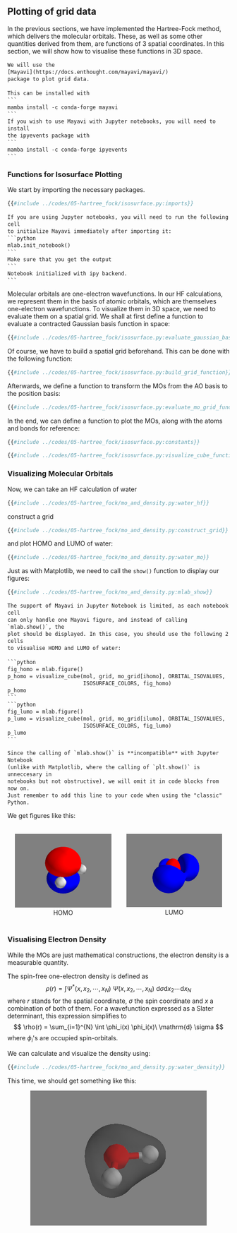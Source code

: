 ## Plotting of grid data

In the previous sections, we have implemented the Hartree-Fock method, which
delivers the molecular orbitals. These, as well as some other quantities 
derived from them, are functions of 3 spatial coordinates. In this section,
we will show how to visualise these functions in 3D space.

~~~admonish note
We will use the 
[Mayavi](https://docs.enthought.com/mayavi/mayavi/)
package to plot grid data.

This can be installed with 
```
mamba install -c conda-forge mayavi
```
If you wish to use Mayavi with Jupyter notebooks, you will need to install 
the ipyevents package with 
```
mamba install -c conda-forge ipyevents
```
~~~

### Functions for Isosurface Plotting

We start by importing the necessary packages.

```python
{{#include ../codes/05-hartree_fock/isosurface.py:imports}}
```
~~~admonish tip
If you are using Jupyter notebooks, you will need to run the following cell
to initialize Mayavi immediately after importing it:
```python
mlab.init_notebook()
```
Make sure that you get the output
```
Notebook initialized with ipy backend.
```
~~~

Molecular orbitals are one-electron wavefunctions. In our HF calculations, 
we represent them in the basis of atomic orbitals, which are themselves 
one-electron wavefunctions. To visualize them in 3D space, we need to 
evaluate them on a spatial grid. We shall at first define a function 
to evaluate a contracted Gaussian basis function in space:
```python
{{#include ../codes/05-hartree_fock/isosurface.py:evaluate_gaussian_basis_function}}
```

Of course, we have to build a spatial grid beforehand. This can be done with 
the following function:
```python
{{#include ../codes/05-hartree_fock/isosurface.py:build_grid_function}}
```

Afterwards, we define a function to transform the MOs from the AO basis 
to the position basis:
```python
{{#include ../codes/05-hartree_fock/isosurface.py:evaluate_mo_grid_function}}
```

In the end, we can define a function to plot the MOs, along with the 
atoms and bonds for reference:
```python
{{#include ../codes/05-hartree_fock/isosurface.py:constants}}
```
```python
{{#include ../codes/05-hartree_fock/isosurface.py:visualize_cube_function}}
```

### Visualizing Molecular Orbitals
Now, we can take an HF calculation of water
```python
{{#include ../codes/05-hartree_fock/mo_and_density.py:water_hf}}
```
construct a grid
```python
{{#include ../codes/05-hartree_fock/mo_and_density.py:construct_grid}}
```
and plot HOMO and LUMO of water:
```python
{{#include ../codes/05-hartree_fock/mo_and_density.py:water_mo}}
```
Just as with Matplotlib, we need to call the `show()` function to display
our figures:
```python
{{#include ../codes/05-hartree_fock/mo_and_density.py:mlab_show}}
```

~~~admonish tip
The support of Mayavi in Jupyter Notebook is limited, as each notebook cell
can only handle one Mayavi figure, and instead of calling `mlab.show()`, the
plot should be displayed. In this case, you should use the following 2 cells
to visualise HOMO and LUMO of water:

```python
fig_homo = mlab.figure()
p_homo = visualize_cube(mol, grid, mo_grid[ihomo], ORBITAL_ISOVALUES, 
                        ISOSURFACE_COLORS, fig_homo)
p_homo
```
```python
fig_lumo = mlab.figure()
p_lumo = visualize_cube(mol, grid, mo_grid[ilumo], ORBITAL_ISOVALUES, 
                        ISOSURFACE_COLORS, fig_lumo)
p_lumo
```
~~~

~~~admonish note
Since the calling of `mlab.show()` is **incompatible** with Jupyter Notebook 
(unlike with Matplotlib, where the calling of `plt.show()` is unneccesary in 
notebooks but not obstructive), we will omit it in code blocks from now on. 
Just remember to add this line to your code when using the "classic" Python.
~~~

We get figures like this:

<div class="row">
  <div class="column">
    <p style="text-align:center">
      <img src="../assets/figures/05-hartree_fock/water_homo.png" alt="water HOMO" style="width:90%">
      HOMO
    </p>
  </div>
  <div class="column">
    <p style="text-align:center">
      <img src="../assets/figures/05-hartree_fock/water_lumo.png" alt="water LUMO" style="width:90%">
      LUMO
    </p>
  </div>
</div>

<style>
  .row {
    display: flex;
  }

  .column {
    flex: 50%;
    padding: 5px;
  }
</style>

### Visualising Electron Density

While the MOs are just mathematical constructions, the electron density is 
a measurable quantity. 

The spin-free one-electron density is defined as
$$
  \rho(r) = \int \Psi^*(x, x_2, \cdots, x_N)\ \Psi(x, x_2, \cdots, x_N) 
    \ \mathrm{d}\sigma \mathrm{d}x_2 \cdots \mathrm{d}x_N
$$
where $r$ stands for the spatial coordinate, $\sigma$ the spin 
coordinate and $x$ a combination of both of them. For a wavefunction 
expressed as a Slater determinant, this expression simplifies to 
$$
  \rho(r) = \sum_{i=1}^{N} \int \phi_i(x) \phi_i(x)\ \mathrm{d} \sigma
$$
where $\phi_i$'s are occupied spin-orbitals.

We can calculate and visualize the density using:
```python
{{#include ../codes/05-hartree_fock/mo_and_density.py:water_density}}
```

This time, we should get something like this:

<p style="text-align:center">
  <img src="../assets/figures/05-hartree_fock/water_density.png" alt="water density">
</p>


